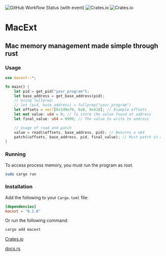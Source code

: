 ![GitHub Workflow Status (with event)](https://img.shields.io/github/actions/workflow/status/mangopanda455/macext/.github%2Fworkflows%2Frust.yml)
![Crates.io](https://img.shields.io/crates/d/macext)
![Crates.io](https://img.shields.io/crates/v/macext)

# MacExt

## Mac memory management made simple through rust

### Usage

```rust
use macext::*;

fn main() {
    let pid = get_pid("your_program");
    let base_address = get_base_address(pid);
    // Using fullprep:
    // let (pid, base_address) = fullprep("your_program")
    let offsets = vec![0x1d9ef0, 0x0, 0x418]; // Example offsets
    let mut value: u64 = 0; // To store the value found at address
    let final_value: u64 = 9999; // The value to write to address

    // Usage of read and patch
    value = read(&offsets, base_address, pid); // Returns a u64
    patch(&offsets, base_address, pid, final_value); // Must patch in a u64
}
```

### Running

To access process memory, you must run the program as root.

```bash
sudo cargo run
```

### Installation

Add the following to your `Cargo.toml` file:

```toml
[dependencies]
macext = "0.2.0"
```

Or run the following command:

```bash
cargo add macext
```

[Crates.io](https://crates.io/crates/macext)

[docs.rs](https://docs.rs/macext)
